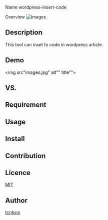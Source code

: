 Name
wordpress-insert-code

Overview
![images](https://user-images.githubusercontent.com/45584425/68003605-08462c80-fca9-11e9-910a-89614dfaf20e.jpg)


## Description
This tool can inset to code in wordpress article.
## Demo
<img src"images.jpg" alt"" title"">
## VS. 

## Requirement

## Usage

## Install

## Contribution

## Licence

[MIT](https://github.com/tcnksm/tool/blob/master/LICENCE)

## Author

[tcnksm](https://github.com/tcnksm)

